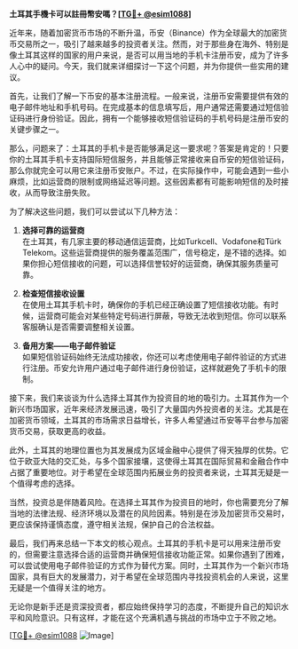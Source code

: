 **土耳其手機卡可以註冊幣安嗎？[[TG💪+ @esim1088](https://t.me/s/esim1088)]**

近年来，随着加密货币市场的不断升温，币安（Binance）作为全球最大的加密货币交易所之一，吸引了越来越多的投资者关注。然而，对于那些身在海外、特别是像土耳其这样的国家的用户来说，是否可以用当地的手机卡注册币安，成为了许多人心中的疑问。今天，我们就来详细探讨一下这个问题，并为你提供一些实用的建议。

首先，让我们了解一下币安的基本注册流程。一般来说，注册币安需要提供有效的电子邮件地址和手机号码。在完成基本的信息填写后，用户通常还需要通过短信验证码进行身份验证。因此，拥有一个能够接收短信验证码的手机号码是注册币安的关键步骤之一。

那么，问题来了：土耳其的手机卡是否能够满足这一要求呢？答案是肯定的！只要你的土耳其手机卡支持国际短信服务，并且能够正常接收来自币安的短信验证码，那么你就完全可以用它来注册币安账户。不过，在实际操作中，可能会遇到一些小麻烦，比如运营商的限制或网络延迟等问题。这些因素都有可能影响短信的及时接收，从而导致注册失败。

为了解决这些问题，我们可以尝试以下几种方法：

1. **选择可靠的运营商**  
   在土耳其，有几家主要的移动通信运营商，比如Turkcell、Vodafone和Türk Telekom。这些运营商提供的服务覆盖范围广，信号稳定，是不错的选择。如果你担心短信接收的问题，可以选择信誉较好的运营商，确保其服务质量可靠。

2. **检查短信接收设置**  
   在使用土耳其手机卡时，确保你的手机已经正确设置了短信接收功能。有时候，运营商可能会对某些特定号码进行屏蔽，导致无法收到短信。你可以联系客服确认是否需要调整相关设置。

3. **备用方案——电子邮件验证**  
   如果短信验证码始终无法成功接收，你还可以考虑使用电子邮件验证的方式进行注册。币安允许用户通过电子邮件进行身份验证，这样就避免了手机卡的限制。

接下来，我们来谈谈为什么选择土耳其作为投资目的地的吸引力。土耳其作为一个新兴市场国家，近年来经济发展迅速，吸引了大量国内外投资者的关注。尤其是在加密货币领域，土耳其的市场需求日益增长，许多人希望通过币安等平台参与加密货币交易，获取更高的收益。

此外，土耳其的地理位置也为其发展成为区域金融中心提供了得天独厚的优势。它位于欧亚大陆的交汇处，与多个国家接壤，这使得土耳其在国际贸易和金融合作中占据了重要地位。对于希望在全球范围内拓展业务的投资者来说，土耳其无疑是一个值得考虑的选择。

当然，投资总是伴随着风险。在选择土耳其作为投资目的地时，你也需要充分了解当地的法律法规、经济环境以及潜在的风险因素。特别是在涉及加密货币交易时，更应该保持谨慎态度，遵守相关法规，保护自己的合法权益。

最后，我们再来总结一下本文的核心观点。土耳其的手机卡是可以用来注册币安的，但需要注意选择合适的运营商并确保短信接收功能正常。如果你遇到了困难，可以尝试使用电子邮件验证的方式作为替代方案。同时，土耳其作为一个新兴市场国家，具有巨大的发展潜力，对于希望在全球范围内寻找投资机会的人来说，这里无疑是一个值得关注的地方。

无论你是新手还是资深投资者，都应始终保持学习的态度，不断提升自己的知识水平和风险意识。只有这样，才能在这个充满机遇与挑战的市场中立于不败之地。

[[TG💪+ @esim1088](https://t.me/s/esim1088) ![Image](https://i.postimg.cc/4NQfJmqS/Snipaste-2025-05-13-00-14-12.png)]